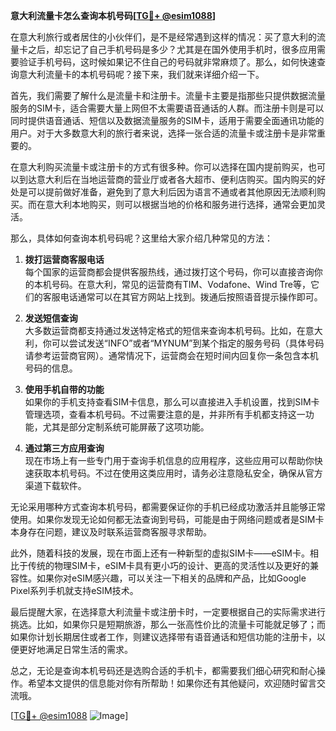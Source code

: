 **意大利流量卡怎么查询本机号码[[TG💪+ @esim1088](https://t.me/s/esim1088)]**

在意大利旅行或者居住的小伙伴们，是不是经常遇到这样的情况：买了意大利的流量卡之后，却忘记了自己手机号码是多少？尤其是在国外使用手机时，很多应用需要验证手机号码，这时候如果记不住自己的号码就非常麻烦了。那么，如何快速查询意大利流量卡的本机号码呢？接下来，我们就来详细介绍一下。

首先，我们需要了解什么是流量卡和注册卡。流量卡主要是指那些只提供数据流量服务的SIM卡，适合需要大量上网但不太需要语音通话的人群。而注册卡则是可以同时提供语音通话、短信以及数据流量服务的SIM卡，适用于需要全面通讯功能的用户。对于大多数意大利的旅行者来说，选择一张合适的流量卡或注册卡是非常重要的。

在意大利购买流量卡或注册卡的方式有很多种。你可以选择在国内提前购买，也可以到达意大利后在当地运营商的营业厅或者各大超市、便利店购买。国内购买的好处是可以提前做好准备，避免到了意大利后因为语言不通或者其他原因无法顺利购买。而在意大利本地购买，则可以根据当地的价格和服务进行选择，通常会更加灵活。

那么，具体如何查询本机号码呢？这里给大家介绍几种常见的方法：

1. **拨打运营商客服电话**  
   每个国家的运营商都会提供客服热线，通过拨打这个号码，你可以直接咨询你的本机号码。在意大利，常见的运营商有TIM、Vodafone、Wind Tre等，它们的客服电话通常可以在其官方网站上找到。拨通后按照语音提示操作即可。

2. **发送短信查询**  
   大多数运营商都支持通过发送特定格式的短信来查询本机号码。比如，在意大利，你可以尝试发送“INFO”或者“MYNUM”到某个指定的服务号码（具体号码请参考运营商官网）。通常情况下，运营商会在短时间内回复你一条包含本机号码的信息。

3. **使用手机自带的功能**  
   如果你的手机支持查看SIM卡信息，那么可以直接进入手机设置，找到SIM卡管理选项，查看本机号码。不过需要注意的是，并非所有手机都支持这一功能，尤其是部分定制系统可能屏蔽了这项功能。

4. **通过第三方应用查询**  
   现在市场上有一些专门用于查询手机信息的应用程序，这些应用可以帮助你快速获取本机号码。不过在使用这类应用时，请务必注意隐私安全，确保从官方渠道下载软件。

无论采用哪种方式查询本机号码，都需要保证你的手机已经成功激活并且能够正常使用。如果你发现无论如何都无法查询到号码，可能是由于网络问题或者是SIM卡本身存在问题，建议及时联系运营商客服寻求帮助。

此外，随着科技的发展，现在市面上还有一种新型的虚拟SIM卡——eSIM卡。相比于传统的物理SIM卡，eSIM卡具有更小巧的设计、更高的灵活性以及更好的兼容性。如果你对eSIM感兴趣，可以关注一下相关的品牌和产品，比如Google Pixel系列手机就支持eSIM技术。

最后提醒大家，在选择意大利流量卡或注册卡时，一定要根据自己的实际需求进行挑选。比如，如果你只是短期旅游，那么一张高性价比的流量卡可能就足够了；而如果你计划长期居住或者工作，则建议选择带有语音通话和短信功能的注册卡，以便更好地满足日常生活的需求。

总之，无论是查询本机号码还是选购合适的手机卡，都需要我们细心研究和耐心操作。希望本文提供的信息能对你有所帮助！如果你还有其他疑问，欢迎随时留言交流哦。

[[TG💪+ @esim1088](https://t.me/s/esim1088) ![Image](https://i.postimg.cc/4NQfJmqS/Snipaste-2025-05-13-00-14-12.png)]